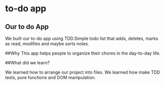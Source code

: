 # to-do app

## Our to do App
We built our to-do app using TDD.Simple todo list that adds, deletes, marks as read, modifies and maybe sorts notes.

##Why
This app helps people to organize their chores in the day-to-day life.


##What did we learn?

We learned how to arrange our project into files.
We learned how make TDD tests, pure functions and DOM manipulation.
